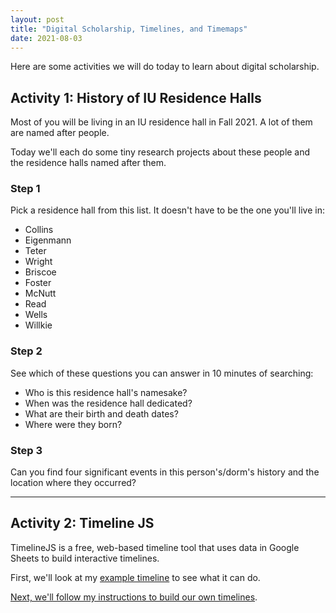 ```yaml
---
layout: post
title: "Digital Scholarship, Timelines, and Timemaps"
date: 2021-08-03
---
```

<div class="blurb">
	<p>Here are some activities we will do today to learn about digital scholarship.</p>
  <h2>Activity 1: History of IU Residence Halls</h2>
  <p>Most of you will be living in an IU residence hall in Fall 2021. A lot of them are named after people.</p>
  <p>Today we'll each do some tiny research projects about these people and the residence halls named after them.</p>
  <h3>Step 1</h3>
  <p>Pick a residence hall from this list. It doesn't have to be the one you'll live in:</p>
  <ul>
    <li>Collins</li>
    <li>Eigenmann</li>
    <li>Teter</li>
    <li>Wright</li>
    <li>Briscoe</li>
    <li>Foster</li>
    <li>McNutt</li>
    <li>Read</li>
    <li>Wells</li>
    <li>Willkie</li>
  </ul>
  <h3>Step 2</h3>
	<p>See which of these questions you can answer in 10 minutes of searching:</p>
  <ul>
    <li>Who is this residence hall's namesake?</li>
    <li>When was the residence hall dedicated?</li>
    <li>What are their birth and death dates?</li>
    <li>Where were they born?</li>
  </ul>
<h3>Step 3</h3>
<p>Can you find four significant events in this person's/dorm's history and the location where they occurred?</p>
<hr/>
<h2>Activity 2: Timeline JS</h2>
<p>TimelineJS is a free, web-based timeline tool that uses data in Google Sheets to build interactive timelines.</p>
<p>First, we'll look at my <a href="https://nhomenda.github.io/blog/2018/08/06/timeline-example">example timeline</a> to see what it can do.</p>
<p><a href="https://nhomenda.github.io/blog/2018/08/06/timeline-js">Next, we'll follow my instructions to build our own timelines</a>.</p>	

</div><!-- /.blurb -->
